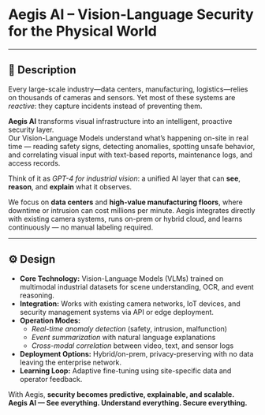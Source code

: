 # Aegis AI – Vision-Language Security for the Physical World

---

## 🧠 Description

Every large-scale industry—data centers, manufacturing, logistics—relies on thousands of cameras and sensors. Yet most of these systems are *reactive*: they capture incidents instead of preventing them.  

**Aegis AI** transforms visual infrastructure into an intelligent, proactive security layer.  
Our Vision-Language Models understand what’s happening on-site in real time — reading safety signs, detecting anomalies, spotting unsafe behavior, and correlating visual input with text-based reports, maintenance logs, and access records.  

Think of it as *GPT-4 for industrial vision*: a unified AI layer that can **see**, **reason**, and **explain** what it observes.  

We focus on **data centers** and **high-value manufacturing floors**, where downtime or intrusion can cost millions per minute. Aegis integrates directly with existing camera systems, runs on-prem or hybrid cloud, and learns continuously — no manual labeling required.  

---

## ⚙️ Design

- **Core Technology:** Vision-Language Models (VLMs) trained on multimodal industrial datasets for scene understanding, OCR, and event reasoning.  
- **Integration:** Works with existing camera networks, IoT devices, and security management systems via API or edge deployment.  
- **Operation Modes:**  
  - *Real-time anomaly detection* (safety, intrusion, malfunction)  
  - *Event summarization* with natural language explanations  
  - *Cross-modal correlation* between video, text, and sensor logs  
- **Deployment Options:** Hybrid/on-prem, privacy-preserving with no data leaving the enterprise network.  
- **Learning Loop:** Adaptive fine-tuning using site-specific data and operator feedback.  

With Aegis, **security becomes predictive, explainable, and scalable.**  
**Aegis AI — See everything. Understand everything. Secure everything.**
